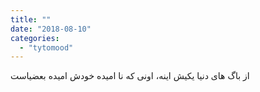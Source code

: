 ```yaml
---
title: ""
date: "2018-08-10"
categories: 
  - "tytomood"
---
```


از باگ های دنیا یکیش اینه، اونی که نا امیده خودش امیده بعضیاست
